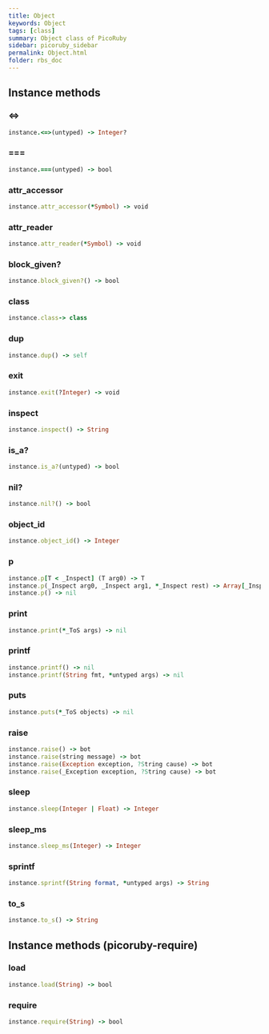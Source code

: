 ```yaml
---
title: Object
keywords: Object
tags: [class]
summary: Object class of PicoRuby
sidebar: picoruby_sidebar
permalink: Object.html
folder: rbs_doc
---
```

## Instance methods
### <=>

```ruby
instance.<=>(untyped) -> Integer?
```
### ===

```ruby
instance.===(untyped) -> bool
```
### attr_accessor

```ruby
instance.attr_accessor(*Symbol) -> void
```
### attr_reader

```ruby
instance.attr_reader(*Symbol) -> void
```
### block_given?

```ruby
instance.block_given?() -> bool
```
### class

```ruby
instance.class-> class
```
### dup

```ruby
instance.dup() -> self
```
### exit

```ruby
instance.exit(?Integer) -> void
```
### inspect

```ruby
instance.inspect() -> String
```
### is_a?

```ruby
instance.is_a?(untyped) -> bool
```
### nil?

```ruby
instance.nil?() -> bool
```
### object_id

```ruby
instance.object_id() -> Integer
```
### p

```ruby
instance.p[T < _Inspect] (T arg0) -> T
instance.p(_Inspect arg0, _Inspect arg1, *_Inspect rest) -> Array[_Inspect]
instance.p() -> nil
```
### print

```ruby
instance.print(*_ToS args) -> nil
```
### printf

```ruby
instance.printf() -> nil
instance.printf(String fmt, *untyped args) -> nil
```
### puts

```ruby
instance.puts(*_ToS objects) -> nil
```
### raise

```ruby
instance.raise() -> bot
instance.raise(string message) -> bot
instance.raise(Exception exception, ?String cause) -> bot
instance.raise(_Exception exception, ?String cause) -> bot
```
### sleep

```ruby
instance.sleep(Integer | Float) -> Integer
```
### sleep_ms

```ruby
instance.sleep_ms(Integer) -> Integer
```
### sprintf

```ruby
instance.sprintf(String format, *untyped args) -> String
```
### to_s

```ruby
instance.to_s() -> String
```
## Instance methods (picoruby-require)
### load

```ruby
instance.load(String) -> bool
```
### require

```ruby
instance.require(String) -> bool
```
